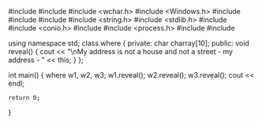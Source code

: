 #include <iostream>
#include <ctime>
#include <wchar.h>
#include <Windows.h>
#include <algorithm>
#include <vector>
#include <string>
#include <string.h>
#include <stdlib.h>
#include <cstring>
#include <conio.h>
#include <iomanip>
#include <process.h>
#include <ctime>
#include <cstdlib>



using namespace std;
class where {
private:
    char charray[10];
public:
    void reveal() {
        cout << "\nMy address is not a house and not a street - my address - " << this;
    }
};


int main()
{
    where w1, w2, w3;
    w1.reveal();
    w2.reveal();
    w3.reveal();
    cout << endl;

    return 0;
}

